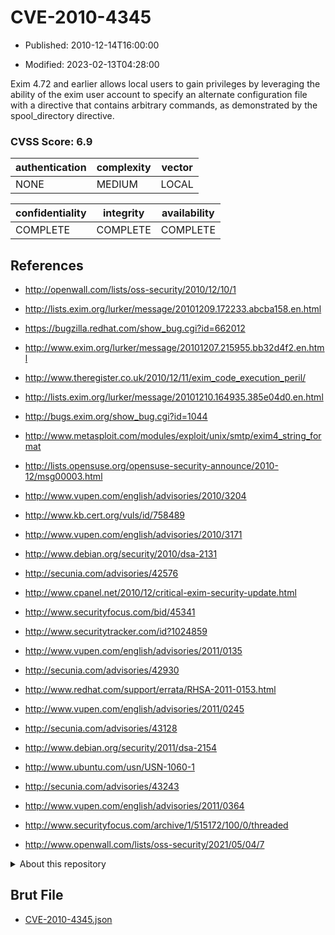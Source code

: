 # CVE-2010-4345

- Published: 2010-12-14T16:00:00

- Modified: 2023-02-13T04:28:00

Exim 4.72 and earlier allows local users to gain privileges by leveraging the ability of the exim user account to specify an alternate configuration file with a directive that contains arbitrary commands, as demonstrated by the spool_directory directive.

### CVSS Score: **6.9**

| authentication | complexity | vector |
| --- | --- | --- |
| NONE | MEDIUM | LOCAL |

| confidentiality | integrity | availability |
| --- | --- | --- |
| COMPLETE | COMPLETE | COMPLETE |

## References

* http://openwall.com/lists/oss-security/2010/12/10/1

* http://lists.exim.org/lurker/message/20101209.172233.abcba158.en.html

* https://bugzilla.redhat.com/show_bug.cgi?id=662012

* http://www.exim.org/lurker/message/20101207.215955.bb32d4f2.en.html

* http://www.theregister.co.uk/2010/12/11/exim_code_execution_peril/

* http://lists.exim.org/lurker/message/20101210.164935.385e04d0.en.html

* http://bugs.exim.org/show_bug.cgi?id=1044

* http://www.metasploit.com/modules/exploit/unix/smtp/exim4_string_format

* http://lists.opensuse.org/opensuse-security-announce/2010-12/msg00003.html

* http://www.vupen.com/english/advisories/2010/3204

* http://www.kb.cert.org/vuls/id/758489

* http://www.vupen.com/english/advisories/2010/3171

* http://www.debian.org/security/2010/dsa-2131

* http://secunia.com/advisories/42576

* http://www.cpanel.net/2010/12/critical-exim-security-update.html

* http://www.securityfocus.com/bid/45341

* http://www.securitytracker.com/id?1024859

* http://www.vupen.com/english/advisories/2011/0135

* http://secunia.com/advisories/42930

* http://www.redhat.com/support/errata/RHSA-2011-0153.html

* http://www.vupen.com/english/advisories/2011/0245

* http://secunia.com/advisories/43128

* http://www.debian.org/security/2011/dsa-2154

* http://www.ubuntu.com/usn/USN-1060-1

* http://secunia.com/advisories/43243

* http://www.vupen.com/english/advisories/2011/0364

* http://www.securityfocus.com/archive/1/515172/100/0/threaded

* http://www.openwall.com/lists/oss-security/2021/05/04/7

<details>
<summary>About this repository</summary> 

  This repository is part of the project [Live Hack CVE](https://github.com/Live-Hack-CVE). Main website can be found [www.live-hack.org](https://www.live-hack.org) 
  
  Made by [Sn0wAlice](https://github.com/Sn0wAlice) for the people that care about security and need to have a feed of the latest CVEs. Hope you enjoy it, don't forget to star the repo and follow me on [Twitter](https://twitter.com/Sn0wAlice) and [Github](https://github.com/Sn0wAlice). And that is my [personnal website](https://www.alice-snow.me/)

  - [Home Page](https://github.com/Live-Hack-CVE)
  - [Framework](https://github.com/Live-Hack-CVE/cve-framework)
  - [CVE database](https://github.com/Live-Hack-CVE/full_database)
  - [Changelog](https://github.com/Live-Hack-CVE/Changelog)
</details>

## Brut File

* [CVE-2010-4345.json](https://raw.githubusercontent.com/Live-Hack-CVE/full_database/main/cves/2010/CVE-2010-4345.json)

